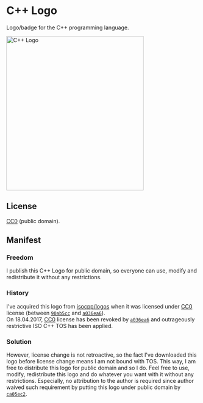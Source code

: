 # C++ Logo
Logo/badge for the C++ programming language.

<img src="https://raw.githubusercontent.com/Benio101/cpp-logo/master/cpp_logo.png" alt="C++ Logo" width="360" height="405" />

## License
[CC0](https://creativecommons.org/publicdomain/zero/1.0/) (public domain).

## Manifest
### Freedom
I publish this C++ Logo for public domain, so everyone can use, modify and redistribute it without any restrictions.

### History
I've acquired this logo from [isocpp/logos](https://github.com/isocpp/logos) when it was licensed under [CC0](https://creativecommons.org/publicdomain/zero/1.0/) license (between [`90ab5cc`](https://github.com/isocpp/logos/commit/90ab5cc54e10635adf8aa62dd7f6094df20995e6) and [`a036ea6`](https://github.com/isocpp/logos/commit/a036ea65afa8b5f5ba7733f90d9aed8266eca6c1)).<br>
On 18.04.2017, [CC0](https://creativecommons.org/publicdomain/zero/1.0/) license has been revoked by [`a036ea6`](https://github.com/isocpp/logos/commit/a036ea65afa8b5f5ba7733f90d9aed8266eca6c1) and outrageously restrictive ISO C++ TOS has been applied.

### Solution
However, license change is not retroactive, so the fact I've downloaded this logo before license change means I am not bound with TOS.
This way, I am free to distribute this logo for public domain and so I do. Feel free to use, modify, redistribute this logo and do whatever you want with it without any restrictions. Especially, no attribution to the author is required since author waived such requirement by putting this logo under public domain by [`ca05ec2`](https://github.com/isocpp/logos/commit/ca05ec2e9e6ec71343043d0d5f217e72f0fa3331).
